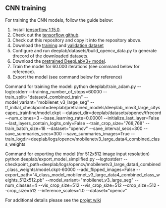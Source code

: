 ## CNN training
For training the CNN models, follow the guide below:
1. Install [tensorflow 1.15.0](https://www.tensorflow.org/install/pip).
2. Check out the [tensorflow github](https://github.com/tensorflow/models/tree/master/research).
3. Check out this repository and copy it into the repository above. 
4. Download the [training](https://vision.eng.au.dk/?download=/data/oakd/2021/train.zip) and [validation dataset](https://vision.eng.au.dk/?download=/data/oakd/2021/val.zip)
5. Configure and run deeplab/datasets/build_opencv_data.py to generate tfrecord of the downloaded datasets.
6. Download the [pretrained DeepLabV3+ model](https://github.com/tensorflow/models/blob/master/research/deeplab/g3doc/model_zoo.md).
7. Train the model for 60.000 iterations (see command below for reference).
8. Export the model (see command below for reference)


Command for training the model:
python deeplab/train_adam.py --logtostderr --training_number_of_steps=60000 --train_split="dataset4_combined_train" --model_variant="mobilenet_v3_large_seg" --tf_initial_checkpoint=deeplab/pretrained_models/deeplab_mnv3_large_cityscapes_trainfine/model.ckpt --dataset_dir=deeplab/datasets/opencv/tfrecord --num_clones=3 --base_learning_rate=0.00001 --initialize_last_layer=False --last_layers_contain_logits_only=False --train_crop_size="768,768" --train_batch_size=18 --dataset="opencv" --save_interval_secs=300 --save_summaries_secs=300 --save_summaries_images=True --train_logdir=deeplab/logs/opencv/mobilenetv3_large_data4_combined_class_weights

Command for exporting the model (for 512x512 image input resolution)
python deeplab/export_model_simplified.py --logtostderr --checkpoint_path=deeplab/logs/opencv/mobilenetv3_large_data4_combined_class_weights/model.ckpt-60000 --add_flipped_images=False --export_path="4_class_model_mobilenet_v3_large_data4_combined_class_weights_512x512.pb" --model_variant="mobilenet_v3_large_seg" --num_classes=4 --vis_crop_size=512 --vis_crop_size=512 --crop_size=512 --crop_size=512 --inference_scales=1.0 --dataset="opencv"

For additional details please see the [projet wiki](https://github.com/precision-sustainable-ag/OpenCV_Competition2021/wiki/6.-CNN-Model-Training)
